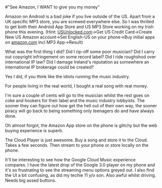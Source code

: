 #"See Amazon, I WANT to give you my money"


 Amazon on Android is a bad joke if you live outside of the US. Apart from a UK specific MP3 store, you are screwed everywhere else. So I was thrilled to get both their Android App Store and US MP3 Store working on my Irish phone this evening. (Hint: <a href="http://USUnlocked.com">USUnlocked.com</a>-&gt;Get US Credit Card-&gt;Create New US Amazon account-&gt;Set English-US on your phone-&gt;Buy initial apps on <a href="http://amazon.com">amazon.com</a> incl MP3 App-&gt;Result)<p /><div>What was the first thing I did? Did I rip-off some poor musician? Did I carry out copyright infringement on some record label? Did I ride roughshod over international IP law? Did I damage Ireland&#39;s reputation as somewhere an international IP brokerage could be created?</div> <p /><div>Yes I did, if you think like the idiots running the music industry.</div><p /><div>For people living in the real world, I bought a real song with real money.</div><p /><div>I&#39;m sure a couple of cents will go to the musician whilst the rest goes on coke and hookers for their label and the music industry lobbyists. The sooner they can figure out how get the hell out of their own way, the sooner piracy will go back to being something only teenagers do and have always done.</div> <p /><div>Oh almost forgot, the Amazon App store on the phone is glitchy but the web buying experience is superb.</div><p /><div>The Cloud Player is just awesome. Buy a song and store it to the Cloud. Takes a few seconds. Then stream to your phone or store locally on the phone.</div> <p /><div>It&#39;ll be interesting to see how the Google Cloud Music experience compares. I have the latest drop of the Google 3.0 player on my phone and it&#39;s so frustrating to see the streaming menu options greyed out. I also find the UI a bit confusing, as did my techie 11 y/o son. Also awful whilst driving. Needs big assed buttons.</div>
 